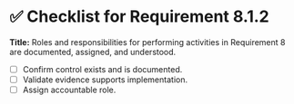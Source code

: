 # ✅ Checklist for Requirement 8.1.2

**Title:** Roles and responsibilities for performing activities in Requirement 8 are documented, assigned, and understood.

- [ ] Confirm control exists and is documented.
- [ ] Validate evidence supports implementation.
- [ ] Assign accountable role.
